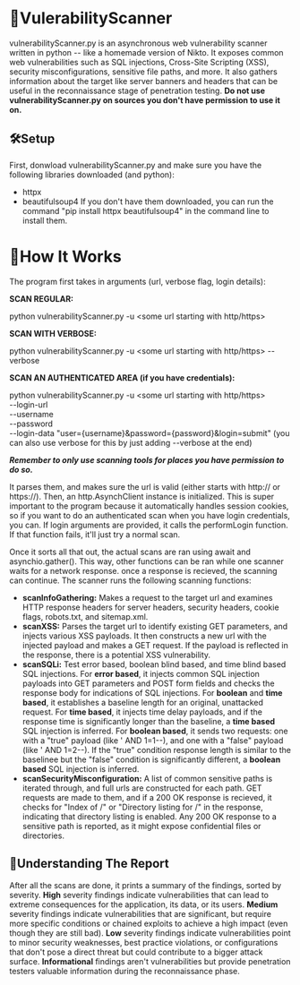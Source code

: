 # 🔎VulerabilityScanner
vulnerabilityScanner.py is an asynchronous web vulnerability scanner written in python -- like a homemade version of Nikto. It exposes common web vulnerabilities such as SQL injections, Cross-Site Scripting (XSS), security misconfigurations, sensitive file paths, and more. It also gathers information about the target like server banners and headers that can be useful in the reconnaissance stage of penetration testing. **Do not use vulnerabilityScanner.py on sources you don't have permission to use it on.**

## 🛠️Setup
First, donwload vulnerabilityScanner.py and make sure you have the following libraries downloaded (and python):
  -  httpx
  -  beautifulsoup4
If you don't have them downloaded, you can run the command "pip install httpx beautifulsoup4" in the command line to install them.

# 🤖How It Works
The program first takes in arguments (url, verbose flag, login details):

**SCAN REGULAR:**

  python vulnerabilityScanner.py -u <some url starting with http/https>
    
**SCAN WITH VERBOSE:**

  python vulnerabilityScanner.py -u <some url starting with http/https> --verbose
    
**SCAN AN AUTHENTICATED AREA (if you have credentials):**

  python vulnerabilityScanner.py -u <some url starting with http/https> \
        --login-url <url for login> \
        --username <username> \
        --password <password> \
        --login-data "user={username}&password={password}&login=submit"
        (you can also use verbose for this by just adding --verbose at the end)
        
***Remember to only use scanning tools for places you have permission to do so.***

It parses them, and makes sure the url is valid (either starts with http:// or https://). Then, an http.AsynchClient instance is initialized. This is super important to the program because it automatically handles session cookies, so if you want to do an authenticated scan when you have login credentials, you can. If login arguments are provided, it calls the performLogin function. If that function fails, it'll just try a normal scan.

Once it sorts all that out, the actual scans are ran using await and asynchio.gather(). This way, other functions can be ran while one scanner waits for a network response. once a response is recieved, the scanning can continue. The scanner runs the following scanning functions:
  - **scanInfoGathering:** Makes a request to the target url and examines HTTP response headers for server headers, security headers, cookie flags, robots.txt, and sitemap.xml.
  - **scanXSS:** Parses the target url to identify existing GET parameters, and injects various XSS payloads. It then constructs a new url with the injected payload and makes a GET request. If the payload is reflected in the response, there is a potential XSS vulnerability.
  - **scanSQLi:** Test error based, boolean blind based, and time blind based SQL injections. For **error based**, it injects common SQL injection payloads into GET parameters and POST form fields and checks the response body for indications of SQL injections. For **boolean** and **time based**, it establishes a baseline length for an original, unattacked request. For **time based**, it injects time delay payloads, and if the response time is significantly longer than the baseline, a **time based** SQL injection is inferred. For **boolean based**, it sends two requests: one with a "true" payload (like ' AND 1=1--), and one with a "false" payload (like ' AND 1=2--). If the "true" condition response length is similar to the baselinee but the "false" condition is significantly different, a **boolean based** SQL injection is inferred.
  - **scanSecurityMisconfiguration:** A list of common sensitive paths is iterated through, and full urls are constructed for each path. GET requests are made to them, and if a 200 OK response is recieved, it checks for "Index of /" or "Directory listing for /" in the response, indicating that directory listing is enabled. Any 200 OK response to a sensitive path is reported, as it might expose confidential files or directories.

## 🧠Understanding The Report
After all the scans are done, it prints a summary of the findings, sorted by severity. **High** severity findings indicate vulnerabilities that can lead to extreme consequences for the application, its data, or its users. **Medium** severity findings indicate vulnerabilities that are significant, but require more specific conditions or chained exploits to achieve a high impact (even though they are still bad). **Low** severity findings indicate vulnerabilities point to minor security weaknesses, best practice violations, or configurations that don't pose a direct threat but could contribute to a bigger attack surface. **Informational** findings aren't vulnerabilities but provide penetration testers valuable information during the reconnaissance phase. 
